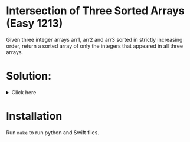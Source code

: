 # Intersection of Three Sorted Arrays (Easy 1213)
Given three integer arrays arr1, arr2 and arr3 sorted in strictly increasing
order, return a sorted array of only the integers that appeared in all three
arrays.

# Solution:

<details><summary>Click here</summary>  
Three pointers, compare them, if equal, add to result, if not, advance
pointer that is behind others. O(n + m + k) time, O(1) space.

<br></br>

</details>

# Installation
Run `make` to run python and Swift files.
